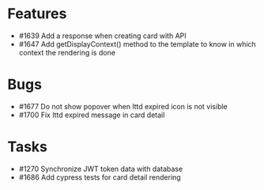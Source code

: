 

# Features

* #1639 Add a response when creating card with API 
* #1647 Add getDisplayContext() method to the template to know in which context the rendering is done

# Bugs

* #1677 Do not show popover when lttd expired icon is not visible
* #1700 Fix lttd expired message in card detail

# Tasks

* #1270 Synchronize JWT token data with database
* #1686 Add cypress tests for card detail rendering



